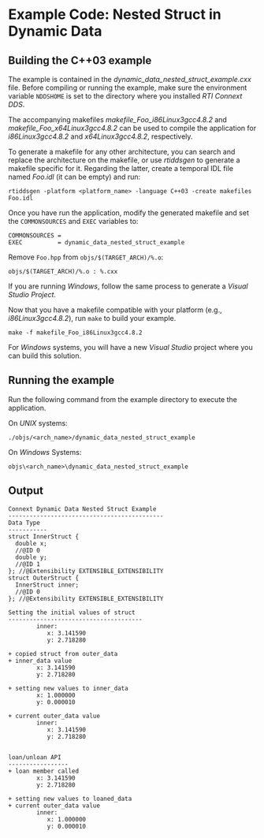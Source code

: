 # Example Code: Nested Struct in Dynamic Data

## Building the C++03 example
The example is contained in the *dynamic_data_nested_struct_example.cxx* file.
Before compiling or running the example, make sure the environment variable
`NDDSHOME` is set to the directory where you installed *RTI Connext DDS*.

The accompanying makefiles *makefile_Foo_i86Linux3gcc4.8.2* and
*makefile_Foo_x64Linux3gcc4.8.2* can be used to compile the application
for *i86Linux3gcc4.8.2* and *x64Linux3gcc4.8.2*, respectively.

To generate a makefile for any other architecture, you can search and
replace the architecture on the makefile, or use *rtiddsgen* to generate
a makefile specific for it. Regarding the latter, create a temporal IDL file
named *Foo.idl* (it can be empty) and run:
```
rtiddsgen -platform <platform_name> -language C++03 -create makefiles Foo.idl
```

Once you have run the application, modify the generated makefile and
set the `COMMONSOURCES` and `EXEC` variables to:
```
COMMONSOURCES =
EXEC          = dynamic_data_nested_struct_example
```

Remove `Foo.hpp` from `objs/$(TARGET_ARCH)/%.o`:
```
objs/$(TARGET_ARCH)/%.o : %.cxx
```

If you are running *Windows*, follow the same process to generate a *Visual
Studio Project*.

Now that you have a makefile compatible with your platform
(e.g., *i86Linux3gcc4.8.2*), run `make` to build your example.
```
make -f makefile_Foo_i86Linux3gcc4.8.2
```

For *Windows* systems, you will have a new *Visual Studio* project where you can
build this solution.

## Running the example
Run the following command from the example directory to execute the application.

On *UNIX* systems:
```
./objs/<arch_name>/dynamic_data_nested_struct_example
```

On *Windows* Systems:
```
objs\<arch_name>\dynamic_data_nested_struct_example
```

## Output
```
Connext Dynamic Data Nested Struct Example
--------------------------------------------
Data Type
-----------
struct InnerStruct {
  double x;
  //@ID 0
  double y;
  //@ID 1
}; //@Extensibility EXTENSIBLE_EXTENSIBILITY
struct OuterStruct {
  InnerStruct inner;
  //@ID 0
}; //@Extensibility EXTENSIBLE_EXTENSIBILITY

Setting the initial values of struct
--------------------------------------
        inner:
           x: 3.141590
           y: 2.718280

+ copied struct from outer_data
+ inner_data value
        x: 3.141590
        y: 2.718280

+ setting new values to inner_data
        x: 1.000000
        y: 0.000010

+ current outer_data value
        inner:
           x: 3.141590
           y: 2.718280


loan/unloan API
-----------------
+ loan member called
        x: 3.141590
        y: 2.718280

+ setting new values to loaned_data
+ current outer_data value
        inner:
           x: 1.000000
           y: 0.000010
```
